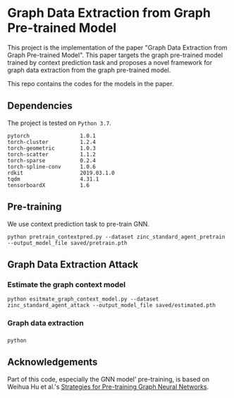 # Graph Data Extraction from Graph Pre-trained Model 

This project is the implementation of the paper "Graph Data Extraction from Graph Pre-trained Model". This paper targets the graph pre-trained model trained by context prediction task and proposes a novel framework for graph data extraction from the graph pre-trained model.

This repo contains the codes for the models in the paper.

## Dependencies

The project is tested on `Python 3.7`. 
```
pytorch                1.0.1
torch-cluster          1.2.4
torch-geometric        1.0.3
torch-scatter          1.1.2
torch-sparse           0.2.4
torch-spline-conv      1.0.6
rdkit                  2019.03.1.0
tqdm                   4.31.1
tensorboardX           1.6
```

## Pre-training
We use context prediction task to pre-train GNN.
```
python pretrain_contextpred.py --dataset zinc_standard_agent_pretrain --output_model_file saved/pretrain.pth
```

## Graph Data Extraction Attack
### Estimate the graph context model
```
python esitmate_graph_context_model.py --dataset zinc_standard_agent_attack --output_model_file saved/estimated.pth
```

### Graph data extraction
### 
```
python 
```







## Acknowledgements

Part of this code, especially the GNN model' pre-training, is based on Weihua Hu et al.'s [Strategies for Pre-training Graph Neural Networks](https://github.com/snap-stanford/pretrain-gnns).